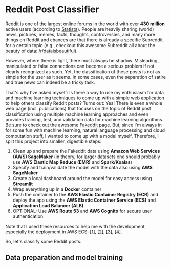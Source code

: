 # Reddit Post Classifier
[Reddit](https://www.reddit.com/) is one of the largest online forums in the world with over **430 million** active users (according to [Statista](https://www.statista.com/forecasts/1174696/reddit-user-by-country)). People are heavily sharing (world) news, pictures, memes, facts, thoughts, controversies, and many more things on Reddit and chances are that there is already a specific Subreddit for a certain topic (e.g., checkout this awesome Subreddit all about the beauty of data: [/r/dataisbeautiful](https://www.reddit.com/r/dataisbeautiful/)).

However, where there is light, there must always be shadow. Misleading, manipulated or false connections can become a serious problem if not clearly recognized as such. Yet, the classification of these posts is not as simple for the user as it seems. In some cases, even the separation of satire and true news can indeed be a tricky task.

That's why I've asked myself: Is there a way to use my enthusiasm for data and machine learning techniques to come up with a simple web application to help others classify Reddit posts? Turns out: Yes! There is even a whole web page (incl. publications) that focuses on the topic of Reddit post classification using multiple machine learning approaches and even provides training, test, and validation data for machine learning algorithms. Be sure to check out the awesome [Fakeddit](https://fakeddit.netlify.app) page. But, since I'm always in for some fun with machine learning, natural language processing and cloud computation stuff, I wanted to come up with a model myself. Therefore, I split this project into smaller, digestible steps:

1. Clean up and prepare the Fakeddit data using **Amazon Web Services (AWS) SageMaker** (in theory, for larger datasets one should probably use **AWS Elastic Map Reduce (EMR)** and **Spark/Koalas**)
2. Specify and train/validate the model with the data also using **AWS SageMaker**
3. Create a local dashboard around the model for easy access using **Streamlit**
4. Wrap everything up in a **Docker** container
5. Push the container to the **AWS Elastic Container Registry (ECR)** and deploy the app using the **AWS Elastic Container Service (ECS)** and **Application Load Balancer (ALB)**
6. OPTIONAL: Use **AWS Route 53** and **AWS Cognito** for secure user authentication

Note that I used these resources to help me with the development, especially the deployment in AWS ECS: [[1]](https://github.com/nicolasmetallo/legendary-streamlit-demo), [[2]](https://github.com/aws-samples/aws-cdk-examples/tree/master/python/url-shortener), [[3]](https://dev.to/paulkarikari/build-train-and-deploy-tensorflow-deep-learning-models-on-amazon-sagemaker-a-complete-workflow-guide-495i), [[4]](https://blog.usejournal.com/using-nlp-to-detect-fake-news-289314fb9198).

So, let's classify some Reddit posts.

## Data preparation and model training
